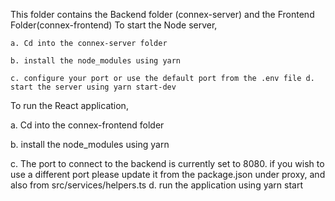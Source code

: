 This folder contains the Backend folder (connex-server) and the Frontend Folder(connex-frontend)
To start the Node server,

	a. Cd into the connex-server folder 

	b. install the node_modules using yarn 

	c. configure your port or use the default port from the .env file d. start the server using yarn start-dev

To run the React application,

 a. Cd into the connex-frontend folder 
	
 b. install the node_modules using yarn 
	
 c. The port to connect to the backend is currently set to 8080. if you wish to use a different port please update it from the package.json under proxy, and also from src/services/helpers.ts d. run the application using yarn start
